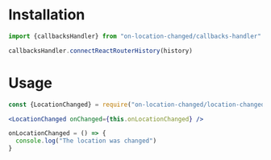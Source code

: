 # Installation

```js
import {callbacksHandler} from "on-location-changed/callbacks-handler"

callbacksHandler.connectReactRouterHistory(history)
```

# Usage

```jsx
const {LocationChanged} = require("on-location-changed/location-changed-component")
```

```jsx
<LocationChanged onChanged={this.onLocationChanged} />
```

```jsx
onLocationChanged = () => {
  console.log("The location was changed")
}
```
